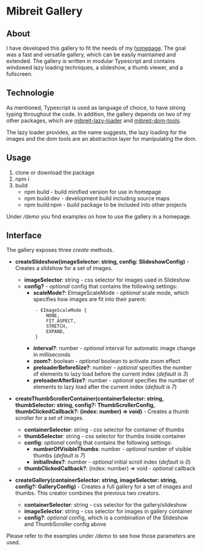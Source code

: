 # Mibreit Gallery

## About

I have developed this gallery to fit the needs of my [homepage](https://www.mibreit-photo.com). The goal was a fast and versatile gallery, which can be easily maintained and extended. The gallery is written in modular Typescript and contains windowed lazy loading techniques, a slideshow, a thumb viewer, and a fullscreen. 

## Technologie

As mentioned, Typescript is used as language of choice, to have strong typing throughout the code. In addition, the gallery depends on two of my other packages, which are [mibreit-lazy-loader](https://github.com/MichaelBreitung/mibreit-lazy-loader) and [mibreit-dom-tools](https://github.com/MichaelBreitung/mibreit-dom-tools).

The lazy loader provides, as the name suggests, the lazy loading for the images and the dom tools are an abstraction layer for manipulating the dom.

## Usage

1) clone or download the package
2) npm i
3) build
    - npm build - build minified version for use in homepage
    - npm build:dev - development build including source maps
    - npm build:npm - build package to be included into other projects

Under _/demo_ you find examples on how to use the gallery in a homepage.

## Interface

The gallery exposes three _create_ methods.

- **createSlideshow(imageSelector: string, config: SlideshowConfig)** - Creates a slidshow for a set of images. 

    - **imageSelector**: string - css selector for images used in Slideshow
    - **config?** - *optional* config that contains the following settings:
        - **scaleMode?**: EImageScaleMode - *optional* scale mode, which specifies how images are fit into their parent:
        ````
            - EImageScaleMode {
                NONE,
                FIT_ASPECT,
                STRETCH,
                EXPAND,
            }
        ````
        - **interval?**: number - *optional* interval for automatic image change in milliseconds
        - **zoom?**: boolean - *optional* boolean to activate zoom effect
        - **preloaderBeforeSize?**: number - *optional* specifies the number of elements to lazy load before the current index (*default is 3*)
        - **preloaderAfterSize?**: number - *optional* specifies the number of elements to lazy load after the current index (*default is 7*)
  
- **createThumbScrollerContainer(containerSelector: string, thumbSelector: string,  config?: ThumbScrollerConfig, thumbClickedCallback?: (index: number) => void)** - Creates a thumb scroller for a set of images.

    - **containerSelector**: string - css selector for container of thumbs
    - **thumbSelector**: string - css selector for thumbs inside container
    - **config**: *optional* config that contains the following settings:
        - **numberOfVisibleThumbs**: number - *optional* number of visible thumbs (*default is 7*)
        - **initialIndex?**: number - *optional* initial scroll index (*default is 0*)
    - **thumbClickedCallback?**: (index: number) => void - *optional* callback 

- **createGallery(containerSelector: string, imageSelector: string, config?: GalleryConfig)** - Creates a full gallery for a set of images and thumbs. This creator combines the previous two creators.

    - **containerSelector**: string - css selector for the gallery/slideshow 
    - **imageSelector**: string - css selector for images in gallery container
    - **config?**: *optional* config, which is a combination of the Slideshow and ThumbScroller config above

Please refer to the examples under _/demo_ to see how those parameters are used.


